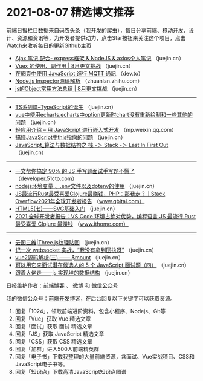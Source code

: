 # 2021-08-07 精选博文推荐

前端日报栏目数据来自[码农头条](http://hao.caibaojian.com.cn/)（我开发的爬虫），每日分享前端、移动开发、设计、资源和资讯等，为开发者提供动力，点击Star按钮来关注这个项目，点击Watch来收听每日的更新[Github主页](https://github.com/kujian/frontendDaily)
* [Ajax 笔记 配合- express框架 &amp; NodeJS &amp; axios个人笔记](https://juejin.cn/post/6993216830391205919) （juejin.cn）
* [Vuex 的使用、副作用 | 8月更文挑战](https://juejin.cn/post/6993193570895134733) （juejin.cn）
* [在網頁中使用 JavaScript 進行 MQTT 通訊](https://dev.to/codemee/javascript-mqtt-910) （dev.to）
* [Node.js Inspector源码解析](https://zhuanlan.zhihu.com/p/397206868) （zhuanlan.zhihu.com）
* [js的Object常用方法总结 | 8月更文挑战](https://juejin.cn/post/6993209107406684190) （juejin.cn）

***
* [TS系列篇&#8211;TypeScript的诞生](https://juejin.cn/post/6993298095408676872) （juejin.cn）
* [vue中使用echarts,echarts中option更新时chart没有重新绘制和一些其他的问题](https://juejin.cn/post/6993207000393842719) （juejin.cn）
* [轻应用介绍 &#8211; 用 JavaScript 进行嵌入式开发](https://mp.weixin.qq.com/s?__biz=MzI0NTE4NjA0OQ==&mid=2658376827&idx=1&sn=703183721aa4813039e4d91ea2c7383b) （mp.weixin.qq.com）
* [搞懂JavaScript中this指向的问题](https://juejin.cn/post/6993203394378743815) （juejin.cn）
* [JavaScript_算法与数据结构之 栈 -＞ Stack -＞ Last In First Out](https://juejin.cn/post/6993227703696490527) （juejin.cn）

***
* [一文帮你搞定 90% 的 JS 手写题面试手写题不慌了](https://developer.51cto.com/art/202108/676821.htm) （developer.51cto.com）
* [nodejs环境变量 、.env文件以及dotenv的使用](https://juejin.cn/post/6993224664705138702) （juejin.cn）
* [JS最流行Rust最受喜爱Clojure最赚钱，PHP：那我走？｜Stack Overflow2021年全球开发者报告](https://www.qbitai.com/2021/08/27250.html) （www.qbitai.com）
* [HTML5(七)——SVG基础入门](https://juejin.cn/post/6993224358890045447) （juejin.cn）
* [2021 全球开发者报告：VS Code 环境占绝对优势，编程语言 JS 最流行 Rust 最受喜爱 Clojure 最赚钱](https://www.ithome.com/0/567/643.htm) （www.ithome.com）

***
* [云图三维|Three.js纹理贴图](https://juejin.cn/post/6993219493036032036) （juejin.cn）
* [记一次 websocket 实战，“我没有拿到回执呀”](https://juejin.cn/post/6993178105443516446) （juejin.cn）
* [vue2源码解析(三) —— $mount](https://juejin.cn/post/6993190688850444301) （juejin.cn）
* [可以用它来面试潜在候选人的 5 个 JavaScript 面试题（四）](https://juejin.cn/post/6993174081294041096) （juejin.cn）
* [跟着大佬走——js 实现堆的数据结构](https://juejin.cn/post/6993218998984769572) （juejin.cn）

日报维护作者：[前端博客](http://caibaojian.com.cn/) 、 [微博](http://weibo.com/kujian) 和 [微信公众号](https://open.weixin.qq.com/qr/code?username=caibaojian_com)

我的微信公众号：[前端开发博客](https://open.weixin.qq.com/qr/code?username=caibaojian_com)，在后台回复以下关键字可以获取资源。

1. 回复「1024」，领取前端进阶资料，包含小程序、Nodejs、Git等
2. 回复「Vue」获取 Vue 精选文章
3. 回复「面试」获取 面试 精选文章
4. 回复「JS」获取 JavaScript 精选文章
5. 回复「CSS」获取 CSS 精选文章
6. 回复「加群」进入500人前端精英群
7. 回复「电子书」下载我整理的大量前端资源，含面试、Vue实战项目、CSS和JavaScript电子书等。
8. 回复「知识点」下载高清JavaScript知识点图谱